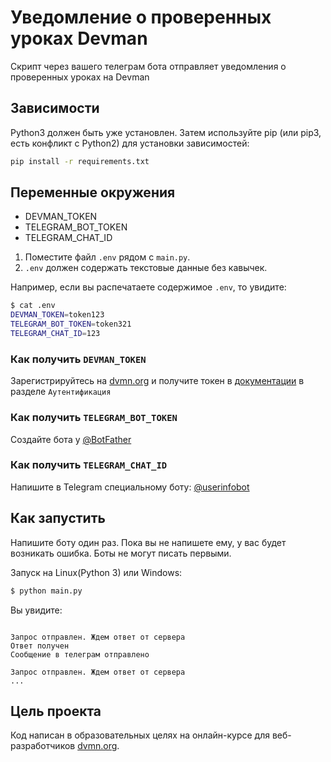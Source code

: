 # Уведомление о проверенных уроках Devman
Скрипт через вашего телеграм бота отправляет уведомления о проверенных уроках на Devman   

## Зависимости
Python3 должен быть уже установлен. Затем используйте pip (или pip3, есть конфликт с Python2) для установки зависимостей:

```bash
pip install -r requirements.txt
```

## Переменные окружения
- DEVMAN_TOKEN
- TELEGRAM_BOT_TOKEN
- TELEGRAM_CHAT_ID

1. Поместите файл `.env` рядом с `main.py`.
2. `.env` должен содержать текстовые данные без кавычек.

Например, если вы распечатаете содержимое `.env`, то увидите:

```bash
$ cat .env
DEVMAN_TOKEN=token123
TELEGRAM_BOT_TOKEN=token321
TELEGRAM_CHAT_ID=123
```

### Как получить `DEVMAN_TOKEN`
Зарегистрируйтесь на [dvmn.org](https://dvmn.org/) и получите токен в [документации](https://dvmn.org/api/docs/) в разделе `Аутентификация`

### Как получить `TELEGRAM_BOT_TOKEN`
Создайте бота у [@BotFather](https://telegram.me/BotFather)

### Как получить `TELEGRAM_CHAT_ID`
Напишите в Telegram специальному боту: [@userinfobot](https://telegram.me/userinfobot)

## Как запустить
Напишите боту один раз. Пока вы не напишете ему, у вас будет возникать ошибка. Боты не могут писать первыми.

Запуск на Linux(Python 3) или Windows:

```bash
$ python main.py
```

Вы увидите:

```

Запрос отправлен. Ждем ответ от сервера
Ответ получен
Сообщение в телеграм отправлено

Запрос отправлен. Ждем ответ от сервера
...
```

## Цель проекта
Код написан в образовательных целях на онлайн-курсе для веб-разработчиков [dvmn.org](https://dvmn.org/).
